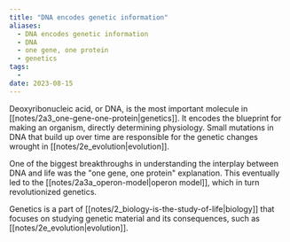 ```yaml
---
title: "DNA encodes genetic information"
aliases:
  - DNA encodes genetic information
  - DNA
  - one gene, one protein
  - genetics
tags:
  - 
date: 2023-08-15
---
```


Deoxyribonucleic acid, or DNA, is the most important molecule in [[notes/2a3_one-gene-one-protein|genetics]]. It encodes the blueprint for making an organism, directly determining physiology. Small mutations in DNA that build up over time are responsible for the genetic changes wrought in [[notes/2e_evolution|evolution]].

One of the biggest breakthroughs in understanding the interplay between DNA and life was the "one gene, one protein" explanation. This eventually led to the [[notes/2a3a_operon-model|operon model]], which in turn revolutionized genetics. 

Genetics is a part of [[notes/2_biology-is-the-study-of-life|biology]] that focuses on studying genetic material and its consequences, such as [[notes/2e_evolution|evolution]].